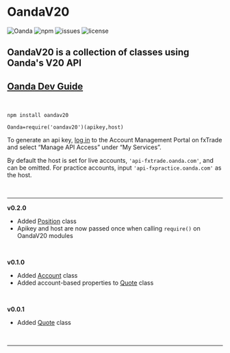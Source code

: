 # **OandaV20**

![Oanda](https://img.shields.io/badge/oanda%20api-v20-blue)
![npm](https://img.shields.io/npm/v/oandav20)
![issues](https://img.shields.io/github/issues/fooeybar/oandav20)
![license](https://img.shields.io/badge/license-MIT-green)

## OandaV20 is a collection of classes using Oanda's V20 API

[Oanda Dev Guide](https://developer.oanda.com/rest-live-v20/development-guide/)
-

<br/>

```
npm install oandav20

Oanda=require('oandav20')(apikey,host)
```

To generate an api key, [log in](https://fxtrade.oanda.ca/account/login) to the Account Management Portal on fxTrade and select “Manage API Access” under “My Services”.<br/>

By default the host is set for live accounts, `'api-fxtrade.oanda.com'`, and can be omitted. For practice accounts, input `'api-fxpractice.oanda.com'` as the host.

<br/>

---

**v0.2.0**
- Added [Position](https://github.com/Fooeybar/OandaV20/tree/master/position) class
- Apikey and host are now passed once when calling `require()` on OandaV20 modules

<br/>

**v0.1.0**
- Added [Account](https://github.com/Fooeybar/OandaV20/tree/master/account) class
- Added account-based properties to [Quote](https://github.com/Fooeybar/OandaV20/tree/master/quote) class

<br/>

**v0.0.1**
- Added [Quote](https://github.com/Fooeybar/OandaV20/tree/master/quote) class

<br/>

---

